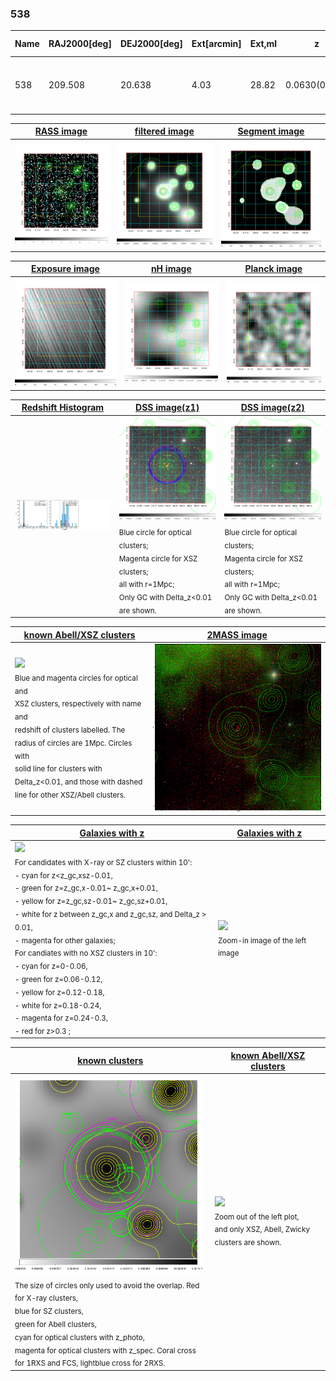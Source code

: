 <div STYLE="page-break-after: always;"></div>

### 538

|Name|RAJ2000[deg]|DEJ2000[deg] |Ext[arcmin]| Ext,ml | z | z_src| C|GC(XSZ,Delta_z<0.01)| GC(OPT,Delta_z<0.01)|GC| R_sig[arcmin] | R500[arcmin] | R500[Mpc]| CRsig[c/s] | CR500[c/s] |L500[1E44 erg/s]|F500[1E-12 erg/s/cm^2]| M500[1E14 Msun]|Tx[keV]|Cnt_sig|Beta|Rc[arcmin]|Comment|Alias|
|---|---|---|---|---|---|------|---|--------|---------|----------|---|---|---|---|---|---|---|---|---|---|---|---|---|---|
|538| 209.508| 20.638| 4.03| 28.82| 0.0630(0.005)| z1, z_xsz| B| L03, MCXC| A, N, W| A, C, F20, L03, MCXC, N, W| 20.256| 9.228| 0.672| 0.132(0.069)| 0.121(0.063)| 0.213(0.092)| 2.224(0.962)| 0.91(0.20)| 2.07(0.29)| 133.2| 0.604(-0.072+0.139)| 3.540(-1.041+1.666)| -| k481|

|[RASS image](../image/538/538_img.pdf)|[filtered image](../image/538/538_fil.pdf)|[Segment image](../image/538/538_seg.pdf)|
|-------------------|--------------------|-------------------|
| <img src="../image/538/538_img.png" width="300">  | <img src="../image/538/538_fil.png" width="300">   | <img src="../image/538/538_seg.png" width="300">  |

|[Exposure image](../image/538/538_mex.pdf)| [nH image](../image/538/538_nh.pdf)| [Planck image](../image/538/538_p.pdf)|
|-------------------|--------------------|-------------------|
|<img src="../image/538/538_mex.png" width="300">   | <img src="../image/538/538_nh.png" width="300">    | <img src="../image/538/538_p.png" width="300"> |

|[Redshift Histogram](../image/538/538_zg.pdf) | [DSS image(z1)](../image/538/538_dss_z1.pdf)      |  [DSS image(z2)](../image/538/538_dss_z2.pdf)    |
|-------------------|--------------------|-------------------|
|<img src="../image/538/538_zg.png" width="300"> |<img src="../image/538/538_dss_z1.png" width="300"> <sub><br>Blue circle for optical clusters; <br>Magenta circle for XSZ clusters; <br>all with r=1Mpc; <br>Only GC with Delta_z<0.01 are shown. </sub>| <img src="../image/538/538_dss_z2.png" width="300"><sub><br>Blue circle for optical clusters; <br>Magenta circle for XSZ clusters; <br>all with r=1Mpc; <br>Only GC with Delta_z<0.01 are shown. </sub> |

|[known Abell/XSZ clusters](../image/538/538_m.pdf) | [2MASS image](../image/538/538_2mass.pdf)      |
|-------------------|-------------------|
|<img src=../image/538/538_m.png width="300"> <br><sub>Blue and magenta circles for optical and <br>XSZ clusters, respectively with name and <br>redshift of clusters labelled. The <br>radius of circles are 1Mpc. Circles with <br>solid line for clusters with <br>Delta_z<0.01, and those with dashed <br>line for other XSZ/Abell clusters.        </sub>|<img src="../image/538/538_2mass.png" width="300">  |

|[Galaxies with z](../image/538/538_opt_ned.pdf) |[Galaxies with z](../image/538/538_opt_ned_zoom.pdf) |
|-------------------|-------------------|
| <img src=../image/538/538_opt_ned.png width="300"> <br><sub> For candidates with X-ray or SZ clusters within 10': <br> - cyan for z<z_gc,xsz-0.01, <br> - green for z=z_gc,x-0.01~ z_gc,x+0.01, <br> - yellow for z=z_gc,sz-0.01~ z_gc,sz+0.01, <br> - white for z between z_gc,x and z_gc,sz, and Delta_z > 0.01, <br> - magenta for other galaxies; <br>For candiates with no XSZ clusters in 10': <br> - cyan for z=0-0.06, <br> - green for z=0.06-0.12, <br> - yellow for z=0.12-0.18, <br> - white for z=0.18-0.24, <br> - magenta for z=0.24-0.3, <br> - red for z>0.3 ;  </sub>|<img src=../image/538/538_opt_ned_zoom.png width="300">  <br><sub> Zoom-in image of the left image</sub>|

|[known clusters](../image/538/538_gc.pdf) |[known Abell/XSZ clusters](../image/538/538_gc_large.pdf) |
|-------------------|-------------------|
| <img src=../image/538/538_gc.png width="300"> <br><sub> The size of circles only used to avoid the overlap. Red for X-ray clusters, <br> blue for SZ clusters, <br> green for Abell clusters, <br> cyan for optical clusters with z_photo, <br> magenta for optical clusters with z_spec. Coral cross for 1RXS and FCS, lightblue cross for 2RXS. </sub>|<img src=../image/538/538_gc_large.png width="300"> <br><sub> Zoom out of the left plot, <br> and only XSZ, Abell, Zwicky clusters are shown. </sub> |



